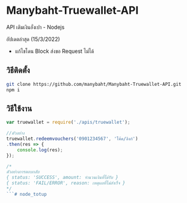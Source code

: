 ﻿# Manybaht-Truewallet-API

API เติมเงินอั่งเปา - Nodejs

อัปเดตล่าสุด (15/3/2022)
+ แก้ไขโดน Block ส่งขอ Request ไม่ได้

## วิธีติดตั้ง

```bash
git clone https://github.com/manybaht/Manybaht-Truewallet-API.git
npm i
```

## วิธีใช้งาน

```javascript
var truewallet = require('./apis/truewallet');

//ตัวอย่าง
truewallet.redeemvouchers('0901234567', 'โค้ด/ลิงก์')
.then(res => {
    console.log(res);
});

/*
ตัวอย่างการตอบกลับ
{ status: 'SUCCESS', amount: จำนวนเงินที่ได้รับ }
{ status: 'FAIL/ERROR', reason: เหตุผลที่ไม่สำเร็จ }
*/
```#   n o d e _ t o t u p  
 